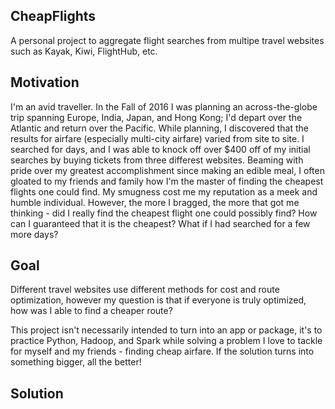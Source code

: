 ## CheapFlights
A personal project to aggregate flight searches from multipe travel websites such as Kayak, Kiwi, FlightHub, etc.

## Motivation
I'm an avid traveller. In the Fall of 2016 I was planning an across-the-globe trip spanning Europe, India, Japan, and Hong Kong; I'd depart over the Atlantic and return over the Pacific. While planning, I discovered that the results for airfare (especially multi-city airfare) varied from site to site. I searched for days, and I was able to knock off over $400 off of my initial searches by buying tickets from three differest websites. Beaming with pride over my greatest accomplishment since making an edible meal, I often gloated to my friends and family how I'm the master of finding the cheapest flights one could find. My smugness cost me my reputation as a meek and humble individual. However, the more I bragged, the more that got me thinking - did I really find the cheapest flight one could possibly find? How can I guaranteed that it is the cheapest? What if I had searched for a few more days? 

## Goal
Different travel websites use different methods for cost and route optimization, however my question is that if everyone is truly optimized, how was I able to find a cheaper route?

This project isn't necessarily intended to turn into an app or package, it's to practice Python, Hadoop, and Spark while solving a problem I love to tackle for myself and my friends - finding cheap airfare. If the solution turns into something bigger, all the better!

## Solution

<!---
At the top of the file there should be a short introduction and/ or overview that explains **what** the project is. This description should match descriptions added for package managers (Gemspec, package.json, etc.)

## Code Example

Show what the library does as concisely as possible, developers should be able to figure out **how** your project solves their problem by looking at the code example. Make sure the API you are showing off is obvious, and that your code is short and concise.

## Motivation

A short description of the motivation behind the creation and maintenance of the project. This should explain **why** the project exists.

## Installation

Provide code examples and explanations of how to get the project.

## API Reference

Depending on the size of the project, if it is small and simple enough the reference docs can be added to the README. For medium size to larger projects it is important to at least provide a link to where the API reference docs live.

## Tests

Describe and show how to run the tests with code examples.

## Contributors

Let people know how they can dive into the project, include important links to things like issue trackers, irc, twitter accounts if applicable.

## License

A short snippet describing the license (MIT, Apache, etc.) -->
